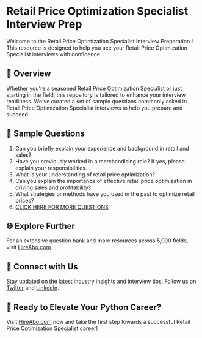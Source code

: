 # Retail Price Optimization Specialist Interview Prep

Welcome to the Retail Price Optimization Specialist Interview Preparation ! This resource is designed to help you ace your Retail Price Optimization Specialist interviews with confidence.

## 🚀 Overview

Whether you're a seasoned Retail Price Optimization Specialist or just starting in the field, this repository is tailored to enhance your interview readiness. We've curated a set of sample questions commonly asked in Retail Price Optimization Specialist interviews to help you prepare and succeed.

## 📝 Sample Questions

1. Can you briefly explain your experience and background in retail and sales?
2. Have you previously worked in a merchandising role? If yes, please explain your responsibilities.
3. What is your understanding of retail price optimization?
4. Can you explain the importance of effective retail price optimization in driving sales and profitability?
5. What strategies or methods have you used in the past to optimize retail prices?
6. [CLICK HERE FOR MORE QUESTIONS](https://hireabo.com/job/22_3_27/Retail%20Price%20Optimization%20Specialist)

## 🌐 Explore Further

For an extensive question bank and more resources across 5,000 fields, visit [HireAbo.com](https://www.hireabo.com).

## 📱 Connect with Us

Stay updated on the latest industry insights and interview tips. Follow us on [Twitter](https://twitter.com/hireabo) and [LinkedIn](https://www.linkedin.com/in/hire-abo-3609972a8/).

## 🚀 Ready to Elevate Your Python Career?

Visit [HireAbo.com](https://www.hireabo.com) now and take the first step towards a successful Retail Price Optimization Specialist career!